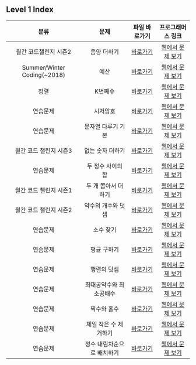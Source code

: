 ## Level 1 Index

|            분류             |            문제            |                                                                                                 파일 바로가기                                                                                                 |                                        프로그래머스 링크                                         |
| :-------------------------: | :------------------------: | :-----------------------------------------------------------------------------------------------------------------------------------------------------------------------------------------------------------: | :----------------------------------------------------------------------------------------------: |
|    월간 코드챌린지 시즌2    |        음양 더하기         |                               [바로가기](https://github.com/alsrlqor1007/algorithm/blob/main/programmers/javascript/level1/%EC%9D%8C%EC%96%91%20%EB%8D%94%ED%95%98%EA%B8%B0.js)                               |           [웹에서 문제 보기](https://programmers.co.kr/learn/courses/30/lessons/76501)           |
| Summer/Winter Coding(~2018) |            예산            |                                              [바로가기](https://github.com/alsrlqor1007/algorithm/blob/main/programmers/javascript/level1/%EC%98%88%EC%82%B0.js)                                              |           [웹에서 문제 보기](https://programmers.co.kr/learn/courses/30/lessons/12982)           |
|            정렬             |          K번째수           |                                         [바로가기](https://github.com/alsrlqor1007/algorithm/blob/main/programmers/javascript/level1/K%EB%B2%88%EC%A7%B8%EC%88%98.js)                                         |           [웹에서 문제 보기](https://programmers.co.kr/learn/courses/30/lessons/42748)           |
|          연습문제           |          시저암호          |                                     [바로가기](https://github.com/alsrlqor1007/algorithm/blob/main/programmers/javascript/level1/%EC%8B%9C%EC%A0%80%EC%95%94%ED%98%B8.js)                                     |           [웹에서 문제 보기](https://programmers.co.kr/learn/courses/30/lessons/12926)           |
|          연습문제           |     문자열 다루기 기본     |                   [바로가기](https://github.com/alsrlqor1007/algorithm/blob/main/programmers/javascript/level1/%EB%AC%B8%EC%9E%90%EC%97%B4%EB%8B%A4%EB%A3%A8%EA%B8%B0%EA%B8%B0%EB%B3%B8.js)                   | [웹에서 문제 보기](https://programmers.co.kr/learn/courses/30/lessons/12918?language=javascript) |
|   월간 코드 챌린지 시즌3    |      없는 숫자 더하기      |                       [바로가기](https://github.com/alsrlqor1007/algorithm/blob/main/programmers/javascript/level1/%EC%97%86%EB%8A%94%EC%88%AB%EC%9E%90%EB%8D%94%ED%95%98%EA%B8%B0.js)                        |           [웹에서 문제 보기](https://programmers.co.kr/learn/courses/30/lessons/86051)           |
|          연습문제           |     두 정수 사이의 합      |                       [바로가기](https://github.com/alsrlqor1007/algorithm/blob/main/programmers/javascript/level1/%EB%91%90%EC%A0%95%EC%88%98%EC%82%AC%EC%9D%B4%EC%9D%98%ED%95%A9.js)                        |           [웹에서 문제 보기](https://programmers.co.kr/learn/courses/30/lessons/12912)           |
|   월간 코드 챌린지 시즌1    |    두 개 뽑아서 더하기     |                   [바로가기](https://github.com/alsrlqor1007/algorithm/blob/main/programmers/javascript/level1/%EB%91%90%EA%B0%9C%EB%BD%91%EC%95%84%EC%84%9C%EB%8D%94%ED%95%98%EA%B8%B0.js)                   |           [웹에서 문제 보기](https://programmers.co.kr/learn/courses/30/lessons/68644)           |
|   월간 코드 챌린지 시즌2    |     약수의 개수와 덧셈     |                   [바로가기](https://github.com/alsrlqor1007/algorithm/blob/main/programmers/javascript/level1/%EC%95%BD%EC%88%98%EC%9D%98%EA%B0%9C%EC%88%98%EC%99%80%EB%8D%A7%EC%85%88.js)                   |           [웹에서 문제 보기](https://programmers.co.kr/learn/courses/30/lessons/77884)           |
|          연습문제           |         소수 찾기          |                                     [바로가기](https://github.com/alsrlqor1007/algorithm/blob/main/programmers/javascript/level1/%EC%86%8C%EC%88%98%EC%B0%BE%EA%B8%B0.js)                                     |           [웹에서 문제 보기](https://programmers.co.kr/learn/courses/30/lessons/12921)           |
|          연슴문제           |        평균 구하기         |                                [바로가기](https://github.com/alsrlqor1007/algorithm/blob/main/programmers/javascript/level1/%ED%8F%89%EA%B7%A0%EA%B5%AC%ED%95%98%EA%B8%B0.js)                                 |           [웹에서 문제 보기](https://programmers.co.kr/learn/courses/30/lessons/12944)           |
|          연습문제           |        행렬의 덧셈         |                                [바로가기](https://github.com/alsrlqor1007/algorithm/blob/main/programmers/javascript/level1/%ED%96%89%EB%A0%AC%EC%9D%98%EB%8D%A7%EC%85%88.js)                                 |           [웹에서 문제 보기](https://programmers.co.kr/learn/courses/30/lessons/12950)           |
|          연습문제           |  최대공약수와 최소공배수   |     [바로가기](https://github.com/alsrlqor1007/algorithm/blob/main/programmers/javascript/level1/%EC%B5%9C%EB%8C%80%EA%B3%B5%EC%95%BD%EC%88%98%EC%99%80%EC%B5%9C%EC%86%8C%EA%B3%B5%EB%B0%B0%EC%88%98.js)      |           [웹에서 문제 보기](https://programmers.co.kr/learn/courses/30/lessons/12940)           |
|          연습문제           |        짝수와 홀수         |                                [바로가기](https://github.com/alsrlqor1007/algorithm/blob/main/programmers/javascript/level1/%EC%A7%9D%EC%88%98%EC%99%80%ED%99%80%EC%88%98.js)                                 |           [웹에서 문제 보기](https://programmers.co.kr/learn/courses/30/lessons/12937)           |
|          연습문제           |   제일 작은 수 제거하기    |              [바로가기](https://github.com/alsrlqor1007/algorithm/blob/main/programmers/javascript/level1/%EC%A0%9C%EC%9D%BC%EC%9E%91%EC%9D%80%EC%88%98%EC%A0%9C%EA%B1%B0%ED%95%98%EA%B8%B0.js)               |           [웹에서 문제 보기](https://programmers.co.kr/learn/courses/30/lessons/12935)           |
|          연습문제           | 정수 내림차순으로 배치하기 | [바로가기](https://github.com/alsrlqor1007/algorithm/blob/main/programmers/javascript/level1/%EC%A0%95%EC%88%98%EB%82%B4%EB%A6%BC%EC%B0%A8%EC%88%9C%EC%9C%BC%EB%A1%9C%EB%B0%B0%EC%B9%98%ED%95%98%EA%B8%B0.js) |           [웹에서 문제 보기](https://programmers.co.kr/learn/courses/30/lessons/12933)           |
